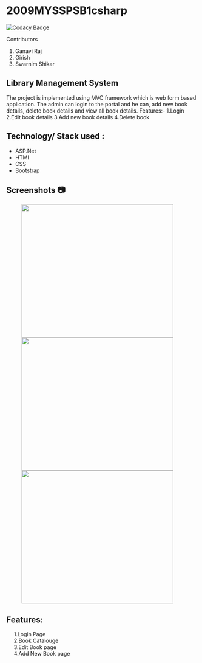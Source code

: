 # 2009MYSSPSB1csharp

[![Codacy Badge](https://api.codacy.com/project/badge/Grade/3904926ad36b47feb8f2082979c4949a)](https://app.codacy.com/gh/99002521/2009MYSSPSB1csharp?utm_source=github.com&utm_medium=referral&utm_content=99002521/2009MYSSPSB1csharp&utm_campaign=Badge_Grade)

Contributors
1) Ganavi Raj
2) Girish 
3) Swarnim Shikar


## Library Management System
The project is implemented using MVC framework which is web form based application. The admin can login to the portal and he can, add new book details, delete book details and view all book details.
Features:-
1.Login 
2.Edit book details
3.Add new book details
4.Delete book 

## Technology/ Stack used :
- ASP.Net
- HTMl
- CSS
- Bootstrap

## Screenshots :camera:

<p><img src="/screenshot/Home.png" width="400" height="350" hspace=40>
  <img src="/screenshot/login.png" width="400" height="350" hspace=40>
  <img src="/screenshot/bookdisplay.png" width="400" height="350" hspace=40>
</p>




## Features:
&nbsp;&nbsp;&nbsp;&nbsp;&nbsp;1.Login Page<br />
&nbsp;&nbsp;&nbsp;&nbsp;&nbsp;2.Book Catalouge<br />
&nbsp;&nbsp;&nbsp;&nbsp;&nbsp;3.Edit Book page<br />
&nbsp;&nbsp;&nbsp;&nbsp;&nbsp;4.Add New Book page<br />
